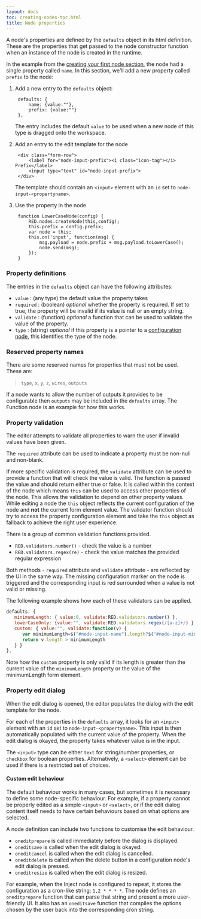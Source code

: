 ```yaml
---
layout: docs
toc: creating-nodes-toc.html
title: Node properties
---
```


A node's properties are defined by the `defaults` object in its html definition.
These are the properties that get passed to the node constructor function when
an instance of the node is created in the runtime.

In the example from the [creating your first node section](first-node), the
node had a single property called `name`. In this section, we'll add a new
property called `prefix` to the node:

1. Add a new entry to the `defaults` object:

        defaults: {
            name: {value:""},
            prefix: {value:""}
        },

   The entry includes the default `value` to be used when a new node of this type
   is dragged onto the workspace.

2. Add an entry to the edit template for the node

        <div class="form-row">
            <label for="node-input-prefix"><i class="icon-tag"></i> Prefix</label>
            <input type="text" id="node-input-prefix">
        </div>

    The template should contain an `<input>` element with an `id` set to
    `node-input-<propertyname>`.

3. Use the property in the node

        function LowerCaseNode(config) {
            RED.nodes.createNode(this,config);
            this.prefix = config.prefix;
            var node = this;
            this.on('input', function(msg) {
                msg.payload = node.prefix + msg.payload.toLowerCase();
                node.send(msg);
            });
        }

### Property definitions

The entries in the `defaults` object can have the following attributes:

- `value` : (any type) the default value the property takes
- `required` : (boolean) *optional* whether the property is required. If set to
  true, the property will be invalid if its value is null or an empty string.
- `validate` : (function) *optional* a function that can be used to validate the
  value of the property.
- `type` : (string) *optional* if this property is a pointer to a
  [configuration node](config-nodes),  this identifies the type of the node.

### Reserved property names

There are some reserved names for properties that must not be used. These are:

> `type`, `x`, `y`, `z`, `wires`, `outputs`


If a node wants to allow the number of outputs it provides to be configurable
then `outputs` may be included in the `defaults` array. The Function node is
an example for how this works.

### Property validation

The editor attempts to validate all properties to warn the user if invalid values
have been given.

The `required` attribute can be used to indicate a property must be non-null and
non-blank.

If more specific validation is required, the `validate` attribute can be used to
provide a function that will check the value is valid. The function is passed the
value and should return either true or false. It is called within the context of
the node which means `this` can be used to access other properties of the node.
This allows the validation to depend on other property values. 
While editing a node the `this` object reflects the current configuration of the
node and **not** the current form element value. The validator function should 
try to access the property configuration element and take the `this` object as 
fallback to achieve the right user experience.

There is a group of common validation functions provided.

 - `RED.validators.number()` - check the value is a number
 - `RED.validators.regex(re)` - check the value matches the provided regular
   expression

Both methods - `required` attribute and `validate` attribute - are reflected by
the UI in the same way. The missing configuration marker on the node is triggered
and the corresponding input is red surrounded when a value is not valid or missing.


The following example shows how each of these validators can be applied.

```javascript
defaults: {
   minimumLength: { value:0, validate:RED.validators.number() },
   lowerCaseOnly: {value:"", validate:RED.validators.regex(/[a-z]+/) },
   custom: { value:"", validate:function(v) {
      var minimumLength=$("#node-input-name").length?$("#node-input-minimumLength").val():this.minimumLength;
      return v.length > minimumLength 
   } }
},
```

Note how the `custom` property is only valid if its length is greater than the
current value of the `minimumLength` property or the value of the minimumLength
form element.

### Property edit dialog

When the edit dialog is opened, the editor populates the dialog with the edit
template for the node.

For each of the properties in the `defaults` array, it looks for an `<input>`
element with an `id` set to `node-input-<propertyname>`. This input is then
automatically populated with the current value of the property. When the edit
dialog is okayed, the property takes whatever value is in the input.

The `<input>` type can be either `text` for string/number properties, or
`checkbox` for boolean properties. Alternatively, a `<select>` element can be
used if there is a restricted set of choices.

#### Custom edit behaviour

The default behaviour works in many cases, but sometimes it is necessary to
define some node-specific behaviour. For example, if a property cannot be
properly edited as a simple `<input>` or `<select>`, or if the edit dialog
content itself needs to have certain behaviours based on what options are
selected.

A node definition can include two functions to customise the edit behaviour.

 - `oneditprepare` is called immediately before the dialog is displayed.
 - `oneditsave` is called when the edit dialog is okayed.
 - `oneditcancel` is called when the edit dialog is cancelled.
 - `oneditdelete` is called when the delete button in a configuration node's edit
   dialog is pressed.
 - `oneditresize` is called when the edit dialog is resized.

For example, when the Inject node is configured to repeat, it stores the
configuration as a cron-like string: `1,2 * * * *`. The node defines an
`oneditprepare` function that can parse that string and present a more
user-friendly UI. It also has an `oneditsave` function that compiles the options
chosen by the user back into the corresponding cron string.

